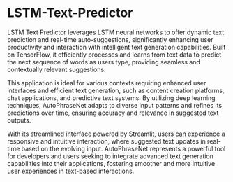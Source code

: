 # LSTM-Text-Predictor
LSTM Text Predictor leverages LSTM neural networks to offer dynamic text prediction and real-time auto-suggestions, significantly enhancing user productivity and interaction with intelligent text generation capabilities. Built on TensorFlow, it efficiently processes and learns from text data to predict the next sequence of words as users type, providing seamless and contextually relevant suggestions.

This application is ideal for various contexts requiring enhanced user interfaces and efficient text generation, such as content creation platforms, chat applications, and predictive text systems. By utilizing deep learning techniques, AutoPhraseNet adapts to diverse input patterns and refines its predictions over time, ensuring accuracy and relevance in suggested text outputs.

With its streamlined interface powered by Streamlit, users can experience a responsive and intuitive interaction, where suggested text updates in real-time based on the evolving input. AutoPhraseNet represents a powerful tool for developers and users seeking to integrate advanced text generation capabilities into their applications, fostering smoother and more intuitive user experiences in text-based interactions.
